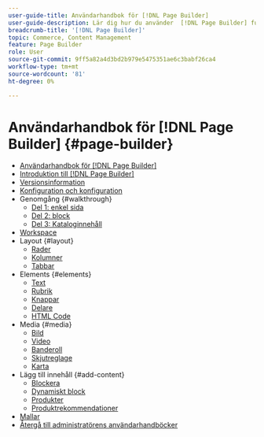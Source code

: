 ```yaml
---
user-guide-title: Användarhandbok för [!DNL Page Builder]
user-guide-description: Lär dig hur du använder  [!DNL Page Builder] funktioner för att skapa innehållsrika sidor med anpassade layouter som förbättrar ditt visuella berättande och ökar kundengagemanget och kundlojaliteten.
breadcrumb-title: '[!DNL Page Builder]'
topic: Commerce, Content Management
feature: Page Builder
role: User
source-git-commit: 9ff5a82a4d3bd2b979e5475351ae6c3babf26ca4
workflow-type: tm+mt
source-wordcount: '81'
ht-degree: 0%

---
```



# Användarhandbok för [!DNL Page Builder] {#page-builder}

- [Användarhandbok för [!DNL Page Builder]](guide-overview.md)
- [Introduktion till  [!DNL Page Builder]](introduction.md)
- [Versionsinformation](release-notes.md)
- [Konfiguration och konfiguration](setup.md)
- Genomgång {#walkthrough}
   - [Del 1: enkel sida](1-simple-page.md)
   - [Del 2: block](2-blocks.md)
   - [Del 3: Kataloginnehåll](3-catalog-content.md)
- [Workspace](workspace.md)
- Layout {#layout}
   - [Rader](row.md)
   - [Kolumner](column.md)
   - [Tabbar](tabs.md)
- Elements {#elements}
   - [Text](text.md)
   - [Rubrik](heading.md)
   - [Knappar](buttons.md)
   - [Delare](divider.md)
   - [HTML Code](html-code.md)
- Media {#media}
   - [Bild](image.md)
   - [Video](video.md)
   - [Banderoll](banner.md)
   - [Skjutreglage](slider.md)
   - [Karta](map.md)
- Lägg till innehåll {#add-content}
   - [Blockera](block.md)
   - [Dynamiskt block](dynamic-block.md)
   - [Produkter](products.md)
   - [Produktrekommendationer](recommendations.md)
- [Mallar](templates.md)
- [Återgå till administratörens användarhandböcker](https://experienceleague.adobe.com/sv/docs/commerce-admin/user-guides/home)

